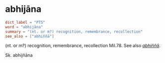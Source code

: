 # abhijāna

``` toml
dict_label = "PTS"
word = "abhijāna"
summary = "(nt. or m?) recognition, remembrance, recollection"
see_also = ["abhiññā"]
```

(nt. or m?) recognition, remembrance, recollection Mil.78. See also *[abhiññā](abhiññā.md)*.

Sk. abhijñāna

